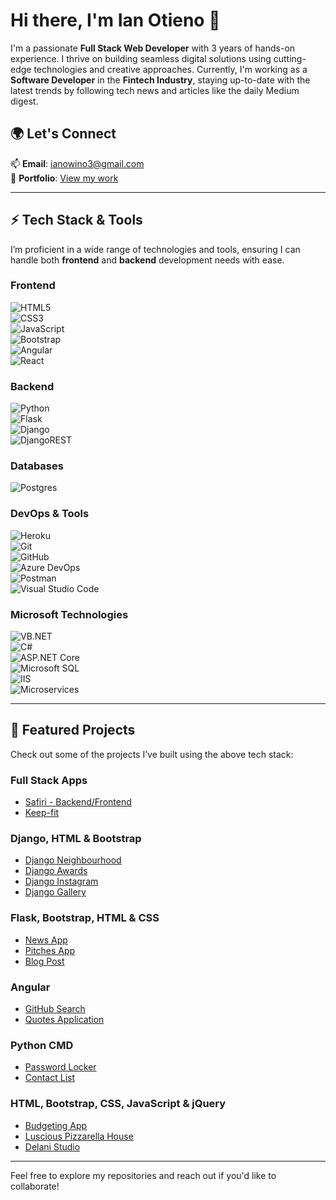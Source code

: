 # Hi there, I'm **Ian Otieno** 👋  
I'm a passionate **Full Stack Web Developer** with 3 years of hands-on experience. I thrive on building seamless digital solutions using cutting-edge technologies and creative approaches. Currently, I'm working as a **Software Developer** in the **Fintech Industry**, staying up-to-date with the latest trends by following tech news and articles like the daily Medium digest.

## 🌍 Let's Connect  
📫 **Email**: [ianowino3@gmail.com](mailto:ianowino3@gmail.com)  
🔗 **Portfolio**: [View my work](https://ian-otieno.netlify.app/)

---

## ⚡ Tech Stack & Tools  
I’m proficient in a wide range of technologies and tools, ensuring I can handle both **frontend** and **backend** development needs with ease.

### **Frontend**  
![HTML5](https://img.shields.io/badge/html5-%23E34F26.svg?style=for-the-badge&logo=html5&logoColor=white)  
![CSS3](https://img.shields.io/badge/css3-%231572B6.svg?style=for-the-badge&logo=css3&logoColor=white)  
![JavaScript](https://img.shields.io/badge/javascript-%23323330.svg?style=for-the-badge&logo=javascript&logoColor=%23F7DF1E)  
![Bootstrap](https://img.shields.io/badge/bootstrap-%23563D7C.svg?style=for-the-badge&logo=bootstrap&logoColor=white)  
![Angular](https://img.shields.io/badge/angular-%23DD0031.svg?style=for-the-badge&logo=angular&logoColor=white)  
![React](https://img.shields.io/badge/react-%2320232a.svg?style=for-the-badge&logo=react&logoColor=%2361DAFB)

### **Backend**  
![Python](https://img.shields.io/badge/python-3670A0?style=for-the-badge&logo=python&logoColor=ffdd54)  
![Flask](https://img.shields.io/badge/flask-%23000.svg?style=for-the-badge&logo=flask&logoColor=white)  
![Django](https://img.shields.io/badge/django-%23092E20.svg?style=for-the-badge&logo=django&logoColor=white)  
![DjangoREST](https://img.shields.io/badge/DJANGO-REST-ff1709?style=for-the-badge&logo=django&logoColor=white&color=ff1709&labelColor=gray)

### **Databases**  
![Postgres](https://img.shields.io/badge/postgres-%23316192.svg?style=for-the-badge&logo=postgresql&logoColor=white)

### **DevOps & Tools**  
![Heroku](https://img.shields.io/badge/heroku-%23430098.svg?style=for-the-badge&logo=heroku&logoColor=white)  
![Git](https://img.shields.io/badge/git-%23F05033.svg?style=for-the-badge&logo=git&logoColor=white)  
![GitHub](https://img.shields.io/badge/github-%23121011.svg?style=for-the-badge&logo=github&logoColor=white)  
![Azure DevOps](https://img.shields.io/badge/Azure%20DevOps-0078D7.svg?style=for-the-badge&logo=azure-devops&logoColor=white)  
![Postman](https://img.shields.io/badge/Postman-FF6C37?style=for-the-badge&logo=postman&logoColor=white)  
![Visual Studio Code](https://img.shields.io/badge/Visual%20Studio%20Code-0078d7.svg?style=for-the-badge&logo=visual-studio-code&logoColor=white)

### **Microsoft Technologies**  
![VB.NET](https://img.shields.io/badge/VB.NET-512BD4.svg?style=for-the-badge&logo=dot-net&logoColor=white)  
![C#](https://img.shields.io/badge/C%23-239120.svg?style=for-the-badge&logo=c-sharp&logoColor=white)  
![ASP.NET Core](https://img.shields.io/badge/ASP.NET%20Core-512BD4.svg?style=for-the-badge&logo=dot-net&logoColor=white)  
![Microsoft SQL](https://img.shields.io/badge/Microsoft%20SQL-CC2927.svg?style=for-the-badge&logo=microsoft-sql-server&logoColor=white)  
![IIS](https://img.shields.io/badge/IIS-0078D7.svg?style=for-the-badge&logo=microsoft&logoColor=white)  
![Microservices](https://img.shields.io/badge/Microservices-512BD4.svg?style=for-the-badge&logo=microservices&logoColor=white)

---

## 🚀 Featured Projects  
Check out some of the projects I’ve built using the above tech stack:

### **Full Stack Apps**  
- [Safiri - Backend/Frontend](https://github.com/ian-otieno/Backend-Safiri)  
- [Keep-fit](https://github.com/ian-otieno/Keep-fit)

### **Django, HTML & Bootstrap**  
- [Django Neighbourhood](https://github.com/ian-otieno/Django-Neighbourhood)  
- [Django Awards](https://github.com/ian-otieno/Django-Awards)  
- [Django Instagram](https://github.com/ian-otieno/Django-Instagram)  
- [Django Gallery](https://github.com/ian-otieno/Django-Gallery)

### **Flask, Bootstrap, HTML & CSS**  
- [News App](https://github.com/ian-otieno/News-App)  
- [Pitches App](https://github.com/ian-otieno/pitches-app)  
- [Blog Post](https://github.com/ian-otieno/Blog-Post)

### **Angular**  
- [GitHub Search](https://github.com/ian-otieno/Git-Search)  
- [Quotes Application](https://github.com/ian-otieno/Quotes-App)

### **Python CMD**  
- [Password Locker](https://github.com/ian-otieno/Password-Locker)  
- [Contact List](https://github.com/ian-otieno/Contact-List)

### **HTML, Bootstrap, CSS, JavaScript & jQuery**  
- [Budgeting App](https://github.com/ian-otieno/Budgetting-app)  
- [Luscious Pizzarella House](https://github.com/ian-otieno/luscious-pizzarella-house)  
- [Delani Studio](https://github.com/ian-otieno/Delani-Studio)

---

Feel free to explore my repositories and reach out if you'd like to collaborate!

